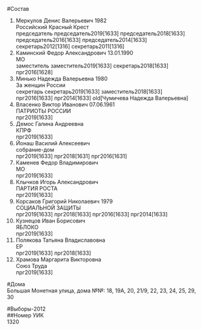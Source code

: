 #Состав  
1. Меркулов Денис Валерьевич 1982  
    Российский Красный Крест  
    председатель председатель2019[1633] председатель2018[1633] председатель2016[1633] председатель2014[1633] секретарь2012[1316] секретарь2011[1316]  
2. Каминский Федор Александрович 13.01.1990  
    МО  
    заместитель заместитель2019[1633] секретарь2018[1633] прг2016[1628]  
3. Минько Надежда Валерьевна 1980  
    За женщин России  
    секретарь секретарь2019[1633] заместитель2018[1633] прг2016[1633] прг2014[1633] old[Чумичева Надежда Валерьевна]  
4. Власенко Виктор Иванович 07.06.1961  
    ПАТРИОТЫ РОССИИ  
    прг2019[1633]  
5. Демос Галина Андреевна  
    КПРФ  
    прг2019[1633]  
6. Йонаш Василий Алексеевич  
    собрание-дом  
    прг2019[1633] прг2018[1631] прг2016[1631]  
7. Каменев Федор Владимирович  
    МО  
    прг2019[1633]  
8. Клычков Игорь Александрович  
    ПАРТИЯ РОСТА  
    прг2019[1633]  
9. Корсаков Григорий Николаевич 1979  
    СОЦИАЛЬНОЙ ЗАЩИТЫ  
    прг2019[1633] прг2018[1633] прг2016[1633] прг2014[1633]  
10. Кузнецов Иван Борисович  
    ЯБЛОКО  
    прг2019[1633]  
11. Полякова Татьяна Владиславовна  
    ЕР  
    прг2019[1633] прг2018[1633]  
12. Храмова Маргарита Викторовна  
    Союз Труда  
    прг2019[1633]  
  
#Дома  
Большая Монетная улица, дома №№: 18, 19А, 20, 21/9, 22, 23, 24, 25, 29, 30  
  
#Выборы-2012  
##Номер УИК  
1320  
